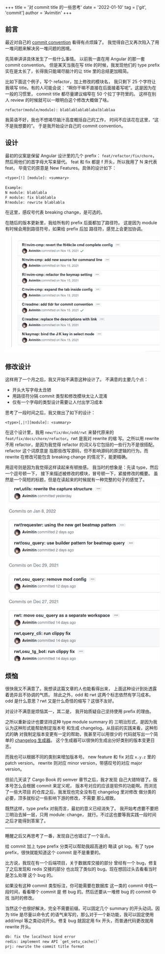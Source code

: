 +++
title = '对 commit title 的一些思考'
date  = '2022-01-10'
tag = ['git', 'commit']
author = 'Avimitin'
+++
## 前言

最近对自己的 [commit convention](https://commit-convention.sh1mar.in/)
看得有点烦躁了。
我觉得自己又再次陷入了用一堆问题来解决另一堆问题的困境。

先简单讲讲具体发生了一些什么事情。
以前我一直在用 Angular 的那一套 commit convention。
但是某天当我在写 title 的时候，我发现他们的 type prefix
实在是太长了，长得我只能竭尽脑汁的让 title 里的总结更加精简。

比如下面这个例子，写个 refactor，加上修改的模块名，
我只剩下 25 个字符让我填写 title。有的人可能会说：
“啊你干嘛不直接在后面接着写呢”。这是因为在一般的习惯里，
commit title 都尽量建议缩窄在 50 个拉丁字符里的。
这样在别人 review 的时候就可以一眼明白这个修改大概做了啥。

```text
refactor(module/module): blablablablablabalblablaa
```

我英语不好，我也不想竭尽脑汁高度概括自己的工作，
时间不应该花在这里，“这不是我想要的”。
于是我开始设计自己的 commit convention。

## 设计

最初的议案是保留 Angular 设计里的几个 prefix：
`feat/refactor/fix/chore`，然后用他们的首字母大写来替代。
feat 和 fix 都是 f 开头，所以我用了 N 来代表 feat，
毕竟它的原意是 New Features。具体的设计如下：

```text
<type>[!] [module]: <summary>

Example:
N module: blablabla
F module: fix blablabla
R!module: rewrite blablabla
```

在这里，感叹号代表 breaking change，是可选的。

在随后的版本更新里，我给所有的 prefix 后面都加了路径符。
这是因为 module 有时候会用到路径符号，如果给 prefix 后加
路径符，感觉上会更加协调。

![photo](./images/2022-01-10_17-18.png)

## 修改设计

这样用了一个月之后，我又开始不满意这种设计了。
不满意的主要几个点：

* 开头大写字母太丑陋
* 用路径符分隔 commit 类型和修改模块太让人混淆
* 仅有一个字母的类型设计需要让人付出学习成本

思考了一段时间之后，我又做出了如下的设计：

```text
<type>[,|!][module]: <summary>
```

在这个设计里，我用 `new/fix/doc/odd/rwt` 来替代原来的
`feat/fix/docs/chore/refactor`。rwt 是我对 rewrite 的缩
写。之所以用 rewrite 不用 refactor，是因为我觉得 refactor
的词义与它包括的一些行为不是很搭配。refactor 这个词原意是
指那些改写源码，但不影响源码的原逻辑的行为。而 rewrite
在修改可能包含 breaking change 的情况下，能更精确。

用逗号则是因为我觉得这样读起来有顿挫感。
我当时的想象是：先读 type，然后一个逗号顿一下，
接下来描述被修改的模块，冒号顿一下，紧接修改的概要。
虽然是一个简短的标题，但是在读起来的时候就有一种完整的句子的感觉了。

![photo](./images/2022-01-10_17-27.png)

## 烦恼

很快我又不满意了。我想读这篇文章的人也能看得出来，
上面这种设计到处透露着诡异且不协调的气质。
除此之外，odd 和 rwt 这两个标志依然有学习成本。
odd 是什么意思？rwt 又是什么奇怪的缩写？这很不友好。

对设计不满意是烦恼其一，其二是，
我开始质疑自己坚持使用 prefix 的理由。

之所以重新设计也要坚持这种 type module summary 的
三明治形式，是因为我认为这种形式能帮助制定版本号
和生成 changelog。从目前的实践来看，这种形式的确
对我制定版本变更有一定的帮助，我甚至可以用很少的
代码就写出一个简单的
[changelog 生成器](https://github.com/Avimitin/changelog_generator)。
这个生成器可以很快的生成出分好类别的版本变更日志。

而我也可以根据不同的类别来增加版本号。
new feature 和 fix 对应 `x.y.z` 里的 patch version。
rewrite 则对应 minor version，带感叹号的对应 major version。

但前几天读了 Cargo Book 的 semver 章节之后，我才发现
自己大错特错了。版本号怎么会根据 commit 来定义呢，
版本号对应的应该是软件的功能啊。而浏览了一些大项目
的仓库之后，我发现也完全没有在 changelog 里对修改
做分类的必要，顶多就标记一些影响下游的修改，不需要
那么细致。

既然这样，type prefix 对我而言，最初的意义已经消失了。
我开始考虑要不要把三明治去掉一层，只用 module: change，
就行。不过这也要等我实践一段时间之后才能得到答案了。

---

睡醒之后又再思考了一番，发现自己也错过了一个盲点。

给 commit 加上 type prefix 分类可以帮助我超高速的
略读 git log。有了 type prefix，很快就能知道这个
commit 是不是重要的。

比方说，我现在有一个后端项目，关于数据库交接的部分
曾经有一个 bug，修复了之后发现和 redis 交接的部分
也出现了类似的 bug。现在想回过头去看看当时是怎么处理
这个 bug 的。

如果没有这种 commit 类型标注，你可能需要在数据库
这一类的 commit 中找一段时间，看看哪个 commit 是
修 bug 的。然后还要从一堆修 bug 的 commit 中找
当时的修改。

当然这个也很好解决，完全不需要前缀。可以固定几个
summary 的开头动词。因为 title 是尽量以命令式
的语气来写的，那么对于一个新功能，我可以固定使用
add/impl 等之类动词开头。修复 bug 就固定用 fix
开头，而普通代码更改就用 rewrite 开头。

```text
db: fix the localhost bind error
redis: implement new API `get_setu_cache()`
prj: rewrite the commit title format
```
